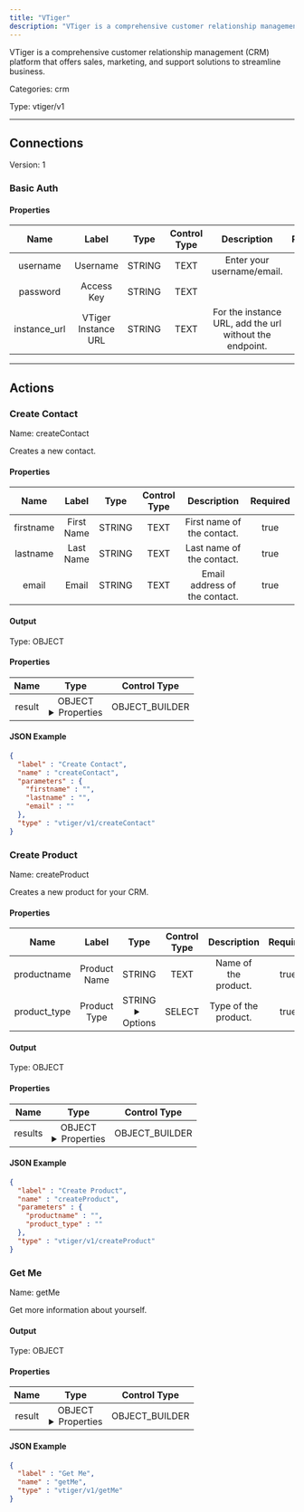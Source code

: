 ```yaml
---
title: "VTiger"
description: "VTiger is a comprehensive customer relationship management (CRM) platform that offers sales, marketing, and support solutions to streamline business."
---
```


VTiger is a comprehensive customer relationship management (CRM) platform that offers sales, marketing, and support solutions to streamline business.


Categories: crm


Type: vtiger/v1

<hr />



## Connections

Version: 1


### Basic Auth

#### Properties

|      Name       |      Label     |     Type     |    Control Type     |     Description     | Required |
|:---------------:|:--------------:|:------------:|:-------------------:|:-------------------:|:--------:|
| username | Username | STRING | TEXT | Enter your username/email. | true |
| password | Access Key | STRING | TEXT |  | true |
| instance_url | VTiger Instance URL | STRING | TEXT | For the instance URL, add the url without the endpoint. | true |





<hr />



## Actions


### Create Contact
Name: createContact

Creates a new contact.

#### Properties

|      Name       |      Label     |     Type     |    Control Type     |     Description     | Required |
|:---------------:|:--------------:|:------------:|:-------------------:|:-------------------:|:--------:|
| firstname | First Name | STRING | TEXT | First name of the contact. | true |
| lastname | Last Name | STRING | TEXT | Last name of the contact. | true |
| email | Email | STRING | TEXT | Email address of the contact. | true |


#### Output



Type: OBJECT


#### Properties

|     Name     |     Type     |    Control Type     |
|:------------:|:------------:|:-------------------:|
| result | OBJECT <details> <summary> Properties </summary> {STRING\(firstname), STRING\(lastname), STRING\(email), STRING\(phone), STRING\(assigned_user_id), STRING\(id)} </details> | OBJECT_BUILDER |




#### JSON Example
```json
{
  "label" : "Create Contact",
  "name" : "createContact",
  "parameters" : {
    "firstname" : "",
    "lastname" : "",
    "email" : ""
  },
  "type" : "vtiger/v1/createContact"
}
```


### Create Product
Name: createProduct

Creates a new product for your CRM.

#### Properties

|      Name       |      Label     |     Type     |    Control Type     |     Description     | Required |
|:---------------:|:--------------:|:------------:|:-------------------:|:-------------------:|:--------:|
| productname | Product Name | STRING | TEXT | Name of the product. | true |
| product_type | Product Type | STRING <details> <summary> Options </summary> Solo, Fixed Bundle </details> | SELECT | Type of the product. | true |


#### Output



Type: OBJECT


#### Properties

|     Name     |     Type     |    Control Type     |
|:------------:|:------------:|:-------------------:|
| results | OBJECT <details> <summary> Properties </summary> {STRING\(productname), STRING\(product_type), STRING\(assigned_user_id), STRING\(id)} </details> | OBJECT_BUILDER |




#### JSON Example
```json
{
  "label" : "Create Product",
  "name" : "createProduct",
  "parameters" : {
    "productname" : "",
    "product_type" : ""
  },
  "type" : "vtiger/v1/createProduct"
}
```


### Get Me
Name: getMe

Get more information about yourself.


#### Output



Type: OBJECT


#### Properties

|     Name     |     Type     |    Control Type     |
|:------------:|:------------:|:-------------------:|
| result | OBJECT <details> <summary> Properties </summary> {STRING\(id), STRING\(user_name), STRING\(user_type), STRING\(email), STRING\(phone_home), STRING\(phone_work), STRING\(phone_mobile), STRING\(userlable), STRING\(address_street), STRING\(address_city), STRING\(address_state), STRING\(address_country), STRING\(roleid), STRING\(language), STRING\(is_admin), STRING\(is_owner), STRING\(status)} </details> | OBJECT_BUILDER |




#### JSON Example
```json
{
  "label" : "Get Me",
  "name" : "getMe",
  "type" : "vtiger/v1/getMe"
}
```




